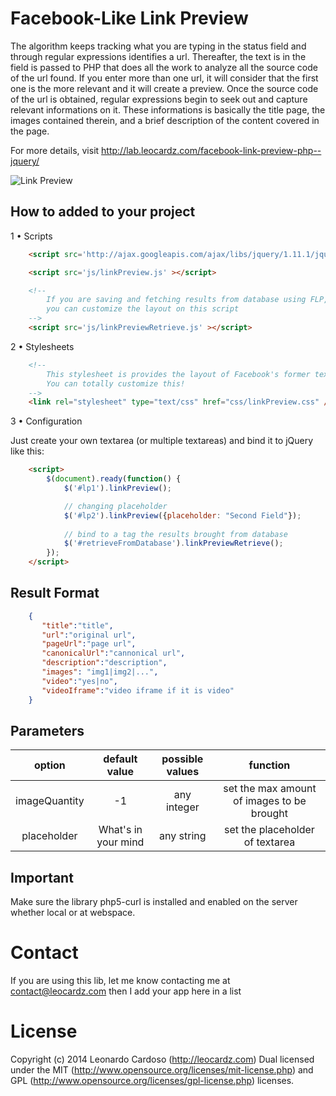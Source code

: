 Facebook-Like Link Preview
==========================

The algorithm keeps tracking what you are typing in the status field and through regular expressions identifies a url. Thereafter, the text is in the field is passed to PHP that does all the work to analyze all the source code of the url found. If you enter more than one url, it will consider that the first one is the more relevant and it will create a preview.
Once the source code of the url is obtained, regular expressions begin to seek out and capture relevant informations on it. These informations is basically the title page, the images contained therein, and a brief description of the content covered in the page.

For more details, visit http://lab.leocardz.com/facebook-link-preview-php--jquery/

![Link Preview](http://leocardz.com/util/assets/images/posts/facebook-link-preview-php--jquery/linkPreviewImageTimeLapse.png)


## How to added to your project

1 &bull; Scripts

```html
	<script src='http://ajax.googleapis.com/ajax/libs/jquery/1.11.1/jquery.min.js'></script>

	<script src='js/linkPreview.js' ></script>

 	<!-- 
		If you are saving and fetching results from database using FLP,
		you can customize the layout on this script
	-->
	<script src='js/linkPreviewRetrieve.js' ></script>
```


2 &bull; Stylesheets

```html
	<!-- 
		This stylesheet is provides the layout of Facebook's former textarea. 
		You can totally customize this!
	-->
	<link rel="stylesheet" type="text/css" href="css/linkPreview.css" />
```

3 &bull; Configuration

Just create your own textarea (or multiple textareas) and bind it to jQuery like this:

```html
	<script>
		$(document).ready(function() {
			$('#lp1').linkPreview();

			// changing placeholder
			$('#lp2').linkPreview({placeholder: "Second Field"});
			
			// bind to a tag the results brought from database
			$('#retrieveFromDatabase').linkPreviewRetrieve();
		});
	</script>
```

## Result Format

```json
	{  
	   "title":"title",
	   "url":"original url",
	   "pageUrl":"page url",
	   "canonicalUrl":"cannonical url",
	   "description":"description",
	   "images": "img1|img2|...",
	   "video":"yes|no",
	   "videoIframe":"video iframe if it is video"
	}
```



## Parameters

|     option    |    default value    | possible values |                  function                  |
|:-------------:|:-------------------:|:---------------:|:------------------------------------------:|
| imageQuantity |          -1         |   any integer   | set the max amount of images to be brought |
|  placeholder  | What's in your mind |    any string   |       set the placeholder of textarea      |



## Important
Make sure the library php5-curl is installed and enabled on the server whether local or at webspace. 



Contact
=================================
If you are using this lib, let me know contacting me at contact@leocardz.com then I add your app here in a list


License
=================================

Copyright (c) 2014 Leonardo Cardoso (http://leocardz.com)
Dual licensed under the MIT (http://www.opensource.org/licenses/mit-license.php)
and GPL (http://www.opensource.org/licenses/gpl-license.php) licenses.
